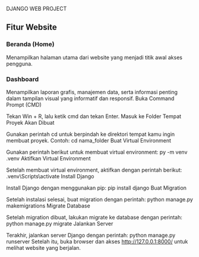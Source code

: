 DJANGO WEB PROJECT

## Fitur Website

### Beranda (Home)
Menampilkan halaman utama dari website yang menjadi titik awal akses pengguna.

### Dashboard
Menampilkan laporan grafis, manajemen data, serta informasi penting dalam tampilan visual yang informatif dan responsif.
Buka Command Prompt (CMD)

Tekan Win + R, lalu ketik cmd dan tekan Enter.
Masuk ke Folder Tempat Proyek Akan Dibuat

Gunakan perintah cd untuk berpindah ke direktori tempat kamu ingin membuat proyek. Contoh:
cd nama_folder
Buat Virtual Environment

Gunakan perintah berikut untuk membuat virtual environment:
py -m venv .venv
Aktifkan Virtual Environment

Setelah membuat virtual environment, aktifkan dengan perintah berikut:
.venv\Scripts\activate
Install Django

Install Django dengan menggunakan pip:
pip install django
Buat Migration

Setelah instalasi selesai, buat migration dengan perintah:
python manage.py makemigrations
Migrate Database

Setelah migration dibuat, lakukan migrate ke database dengan perintah:
python manage.py migrate
Jalankan Server

Terakhir, jalankan server Django dengan perintah:
python manage.py runserver
Setelah itu, buka browser dan akses http://127.0.0.1:8000/ untuk melihat website yang berjalan.